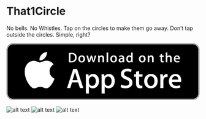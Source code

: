 # That1Circle
No bells. No Whistles.
Tap on the circles to make them go away. 
Don’t tap outside the circles.
Simple, right? 

<a href="https://itunes.apple.com/us/app/that-one-circle/id1275791702?mt=8" target="_blank">
 <img src="AppStore.png" />
</a>

<img src="http://is5.mzstatic.com/image/thumb/Purple128/v4/9c/30/ca/9c30ca74-fc4a-6b2d-dd7d-060b2939c572/source/392x696bb.jpg" alt="alt text" width="150"> <img src="http://is5.mzstatic.com/image/thumb/Purple128/v4/00/f2/41/00f241a3-c58c-848d-038e-87b0ec575d44/source/392x696bb.jpg" alt="alt text" width="150"> <img src="http://is1.mzstatic.com/image/thumb/Purple128/v4/b3/88/4e/b3884eed-862d-cabf-d580-eec7c1305c5d/source/392x696bb.jpg" alt="alt text" width="150">
